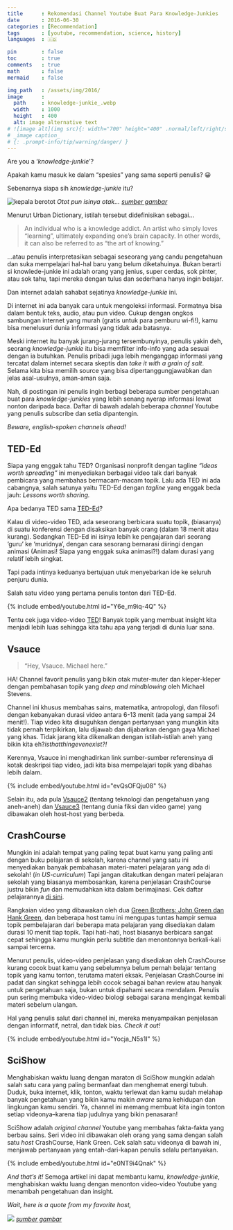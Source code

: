 ```yaml
---
title      : Rekomendasi Channel Youtube Buat Para Knowledge-Junkies
date       : 2016-06-30
categories : [Recommendation]
tags       : [youtube, recommendation, science, history]
languages  : 🇮🇩

pin        : false
toc        : true
comments   : true
math       : false
mermaid    : false

img_path   : /assets/img/2016/
image      :
  path     : knowledge-junkie_.webp
  width    : 1000
  height   : 400
  alt: image alternative text
# ![image alt](img src){: width="700" height="400" .normal/left/right/shadow}
# _image caption_
# {: .prompt-info/tip/warning/danger/ }
---
```


Are you a ‘_knowledge-junkie_’?

Apakah kamu masuk ke dalam “spesies” yang sama seperti penulis? 😀

Sebenarnya siapa sih _knowledge-junkie_ itu?

![kepala berotot](knowledge-junkie.jpg)
_Otot pun isinya otak… [sumber gambar](http://www.sydneyptcourses.com.au/)_

Menurut Urban Dictionary, istilah tersebut didefinisikan sebagai…

> An individual who is a knowledge addict. An artist who simply loves “learning”, ultimately expanding one’s brain capacity. In other words, it can also be referred to as “the art of knowing.”

…atau penulis interpretasikan sebagai seseorang yang candu pengetahuan dan suka mempelajari hal-hal baru yang belum diketahuinya. Bukan berarti si knowlede-junkie ini adalah orang yang jenius, super cerdas, sok pinter, atau sok tahu, tapi mereka dengan tulus dan sederhana hanya ingin belajar.

Dan internet adalah sahabat sejatinya _knowledge-junkie_ ini.


Di internet ini ada banyak cara untuk mengoleksi informasi. Formatnya bisa dalam bentuk teks, audio, atau pun video. Cukup dengan ongkos sambungan internet yang murah (gratis untuk para pemburu wi-fi!), kamu bisa menelusuri dunia informasi yang tidak ada batasnya.

Meski internet itu banyak jurang-jurang tersembunyinya, penulis yakin deh, seorang _knowledge-junkie_ itu bisa memfilter info-info yang ada sesuai dengan ia butuhkan. Penulis pribadi juga lebih menganggap informasi yang tercatat dalam internet secara skeptis dan _take it with a grain of salt_. Selama kita bisa memilih source yang bisa dipertanggungjawabkan dan jelas asal-usulnya, aman-aman saja.

Nah, di postingan ini penulis ingin berbagi beberapa sumber pengetahuan buat para _knowledge-junkies_ yang lebih senang nyerap informasi lewat nonton daripada baca. Daftar di bawah adalah beberapa _channel_ Youtube yang penulis subscribe dan setia dipantengin.

_Beware, english-spoken channels ahead!_


## TED-Ed
Siapa yang enggak tahu TED? Organisasi nonprofit dengan tagline _“Ideas worth spreading”_ ini menyediakan berbagai video talk dari banyak pembicara yang membahas bermacam-macam topik. Lalu ada TED ini ada cabangnya, salah satunya yaitu TED-Ed dengan _tagline_ yang enggak beda jauh: _Lessons worth sharing._

Apa bedanya TED sama [TED-Ed](https://www.youtube.com/channel/UCsooa4yRKGN_zEE8iknghZA)?

Kalau di video-video TED, ada seseorang berbicara suatu topik, (biasanya) di suatu konferensi dengan disaksikan banyak orang (dalam 18 menit atau kurang). Sedangkan TED-Ed ini isinya lebih ke pengajaran dari seorang ‘guru’ ke ‘muridnya’, dengan cara sesorang bernarasi diiringi dengan animasi (Animasi! Siapa yang enggak suka animasi?!) dalam durasi yang relatif lebih singkat.

Tapi pada intinya keduanya bertujuan utuk menyebarkan ide ke seluruh penjuru dunia.

Salah satu video yang pertama penulis tonton dari TED-Ed.

{% include embed/youtube.html id="Y6e_m9iq-4Q" %}

Tentu cek juga video-video [TED](http://ted.com/)! Banyak topik yang membuat insight kita menjadi lebih luas sehingga kita tahu apa yang terjadi di dunia luar sana.

 
## Vsauce

> “Hey, Vsauce. Michael here.”

HA! Channel favorit penulis yang bikin otak muter-muter dan kleper-kleper dengan pembahasan topik yang _deep and mindblowing_ oleh Michael Stevens.

Channel ini khusus membahas sains, matematika, antropologi, dan filosofi dengan kebanyakan durasi video antara 6-13 menit (ada yang sampai 24 menit!). Tiap video kita disuguhkan dengan pertanyaan yang mungkin kita tidak pernah terpikirkan, lalu dijawab dan dijabarkan dengan gaya Michael yang khas. Tidak jarang kita dikenalkan dengan istilah-istilah aneh yang bikin kita eh?_isthatthingevenexist?!_

Kerennya, Vsauce ini menghadirkan link sumber-sumber referensinya di kotak deskripsi tiap video, jadi kita bisa mempelajari topik yang dibahas lebih dalam.

{% include embed/youtube.html id="evQsOFQju08" %}

Selain itu, ada pula [Vsauce2](https://www.youtube.com/user/Vsauce2) (tentang teknologi dan pengetahuan yang aneh-aneh) dan [Vsauce3](https://www.youtube.com/user/Vsauce3) (tentang dunia fiksi dan video game) yang dibawakan oleh host-host yang berbeda.


## CrashCourse

Mungkin ini adalah tempat yang paling tepat buat kamu yang paling anti dengan buku pelajaran di sekolah, karena channel yang satu ini menyediakan banyak pembahasan materi-materi pelajaran yang ada di sekolah! (_in US-curriculum_) Tapi jangan ditakutkan dengan materi pelajaran sekolah yang biasanya membosankan, karena penjelasan CrashCourse justru bikin _fun_ dan memudahkan kita dalam berimajinasi. Cek daftar pelajarannya [di sini](https://en.wikipedia.org/wiki/Crash_Course_(YouTube)#Series_overview).

Rangkaian video yang dibawakan oleh dua [Green Brothers: John Green dan Hank Green](https://en.wikipedia.org/wiki/Green_brothers), dan beberapa host tamu ini mengupas tuntas hampir semua topik pembelajaran dari beberapa mata pelajaran yang disediakan dalam durasi 10 menit tiap topik. Tapi hati-hati, host biasanya berbicara sangat cepat sehingga kamu mungkin perlu subtitle dan menontonnya berkali-kali sampai tercerna.

Menurut penulis, video-video penjelasan yang disediakan oleh CrashCourse kurang cocok buat kamu yang sebelumnya belum pernah belajar tentang topik yang kamu tonton, terutama materi eksak. Penjelasan CrashCourse ini padat dan singkat sehingga lebih cocok sebagai bahan review atau hanyak untuk pengetahuan saja, bukan untuk dipahami secara mendalam. Penulis pun sering membuka video-video biologi sebagai sarana mengingat kembali materi sebelum ulangan.

Hal yang penulis salut dari channel ini, mereka menyampaikan penjelasan dengan informatif, netral, dan tidak bias. _Check it out!_

{% include embed/youtube.html id="Yocja_N5s1I" %}

## SciShow

Menghabiskan waktu luang dengan maraton di SciShow mungkin adalah salah satu cara yang paling bermanfaat dan menghemat energi tubuh. Duduk, buka internet, klik, tonton, waktu terlewat dan kamu sudah melahap banyak pengetahuan yang bikin kamu makin _aware_ sama kehidupan dan lingkungan kamu sendiri. Ya, channel ini memang membuat kita ingin tonton setiap videonya–karena tiap judulnya yang bikin penasaran!

SciShow adalah _original channel_ Youtube yang membahas fakta-fakta yang berbau sains. Seri video ini dibawakan oleh orang yang sama dengan salah satu _host_ CrashCourse, Hank Green. Cek salah satu videonya di bawah ini, menjawab pertanyaan yang entah-dari-kapan penulis selalu pertanyakan.

{% include embed/youtube.html id="e0NT9i4Qnak" %}

_And that’s it!_ Semoga artikel ini dapat membantu kamu, _knowledge-junkie_, menghabiskan waktu luang dengan menonton video-video Youtube yang menambah pengetahuan dan insight.

_Wait, here is a quote from my favorite host,_

![](michael-steven-quote.jpg)
_[sumber gambar](http://digiday.com/)_
